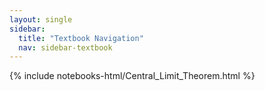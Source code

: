 ```yaml
---
layout: single
sidebar:
  title: "Textbook Navigation"
  nav: sidebar-textbook
---
```


{% include notebooks-html/Central_Limit_Theorem.html %}
